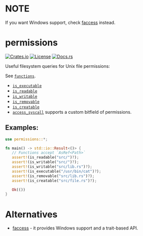 # NOTE

If you want Windows support, check [faccess] instead.

# permissions

[![Crates.io](https://img.shields.io/crates/v/permissions.svg)](https://crates.io/crates/permissions)
[![License](https://img.shields.io/badge/license-MIT-blue.svg)](https://github.com/marcospb19/permissions/blob/main/LICENSE)
[![Docs.rs](https://docs.rs/permissions/badge.svg)](https://docs.rs/permissions)

Useful filesystem queries for Unix  file permissions:

See [`functions`](https://docs.rs/permissions/latest/permissions/functions/index.html).
- [`is_executable`](https://docs.rs/permissions/latest/permissions/functions/fn.is_executable.html)
- [`is_readable`](https://docs.rs/permissions/latest/permissions/functions/fn.is_readable.html)
- [`is_writable`](https://docs.rs/permissions/latest/permissions/functions/fn.is_writable.html)
- [`is_removable`](https://docs.rs/permissions/latest/permissions/functions/fn.is_removable.html)
- [`is_creatable`](https://docs.rs/permissions/latest/permissions/functions/fn.is_creatable.html)
- [`access_syscall`](https://docs.rs/permissions/latest/permissions/functions/fn.access_syscall.html) supports a custom bitfield of permissions.

## Examples:
```rust
use permissions::*;

fn main() -> std::io::Result<()> {
   // Functions accept `AsRef<Path>`
   assert!(is_readable("src/")?);
   assert!(is_writable("src/")?);
   assert!(is_writable("src/lib.rs")?);
   assert!(is_executable("/usr/bin/cat")?);
   assert!(is_removable("src/lib.rs")?);
   assert!(is_creatable("src/file.rs")?);

   Ok(())
}
```

# Alternatives
- [faccess] - it provides Windows support and a trait-based API.

[faccess]: https://github.com/Freaky/faccess
